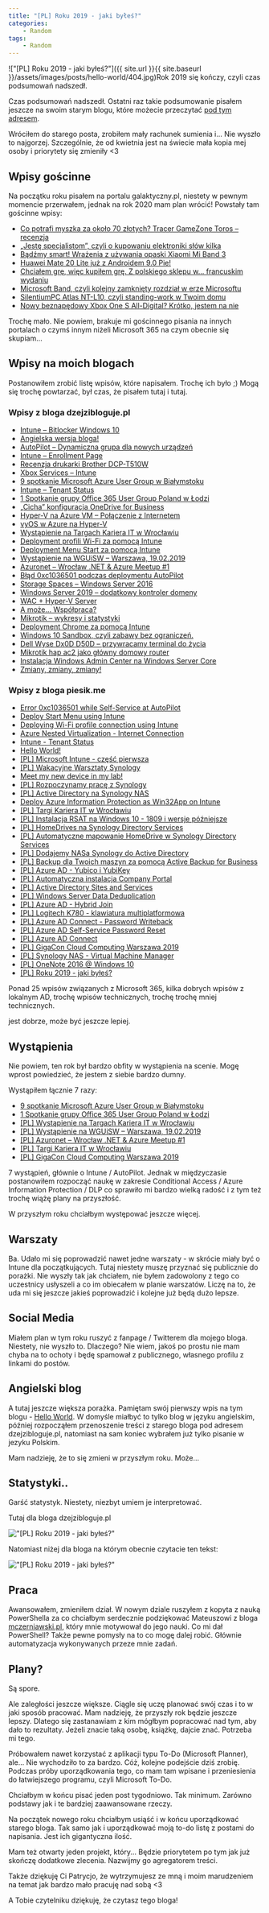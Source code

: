 ```yaml
---
title: "[PL] Roku 2019 - jaki byłeś?"
categories:
    - Random
tags:
    - Random
---
```

!["[PL] Roku 2019 - jaki byłeś?"]({{ site.url }}{{ site.baseurl }}/assets/images/posts/hello-world/404.jpg)Rok 2019 się kończy, czyli czas podsumowań nadszedł.

Czas podsumowań nadszedł. Ostatni raz takie podsumowanie pisałem jeszcze na swoim starym blogu, które możecie przeczytać [pod tym adresem](https://dzejzibloguje.pl/2018/12/22/spojrzmy-wstecz-i-pomyslmy-o-przyszlosci/).

Wróciłem do starego posta, zrobiłem mały rachunek sumienia i... Nie wyszło to najgorzej. Szczególnie, że od kwietnia jest na świecie mała kopia mej osoby i priorytety się zmieniły <3

## Wpisy gościnne

Na początku roku pisałem na portalu galaktyczny.pl, niestety w pewnym momencie przerwałem, jednak na rok 2020 mam plan wrócić! Powstały tam gościnne wpisy:

* [Co potrafi myszka za około 70 złotych? Tracer GameZone Toros – recenzja](https://galaktyczny.pl/2019/01/13/tracer-gamezone-toros-avago-3050-recenzja/)
* [„Jestę specjalistom”, czyli o kupowaniu elektroniki słów kilka](https://galaktyczny.pl/2019/02/02/jeste-specjalistom-czyli-o-kupowaniu-elektroniki-slow-kilka/)
* [Bądźmy smart! Wrażenia z używania opaski Xiaomi Mi Band 3](https://galaktyczny.pl/2019/02/03/xiaomi-mi-band-3-funkcje-recenzja/)
* [Huawei Mate 20 Lite już z Androidem 9.0 Pie!](https://galaktyczny.pl/2019/02/05/huawei-mate-20-lite-android-9-pie/)
* [Chciałem grę, więc kupiłem grę. Z polskiego sklepu w… francuskim wydaniu](https://galaktyczny.pl/2019/02/27/gta-v-oficjalna-dystrybucja-francuskie-pudelko-morele/)
* [Microsoft Band, czyli kolejny zamknięty rozdział w erze Microsoftu](https://galaktyczny.pl/2019/03/04/microsoft-band-koniec-wsparcia/)
* [SilentiumPC Atlas NT-L10, czyli standing-work w Twoim domu](https://galaktyczny.pl/2019/03/15/stolik-silentiumpc-atlas-nt-l10-recenzja/)
* [Nowy beznapędowy Xbox One S All-Digital? Krótko, jestem na nie](https://galaktyczny.pl/2019/04/17/xbox-one-s-all-digital-bez-napedu-jestem-na-nie/)

Trochę mało. Nie powiem, brakuje mi gościnnego pisania na innych portalach o czymś innym niżeli Microsoft 365 na czym obecnie się skupiam... 

## Wpisy na moich blogach

Postanowiłem zrobić listę wpisów, które napisałem. Trochę ich było ;)
Mogą się trochę powtarzać, był czas, że pisałem tutaj i tutaj.

### Wpisy z bloga dzejzibloguje.pl

* [Intune – Bitlocker Windows 10](https://dzejzibloguje.pl/2019/01/01/intune-bitlocker-windows-10/)
* [Angielska wersja bloga!](https://dzejzibloguje.pl/2019/01/02/angielska-wersja-bloga/)
* [AutoPilot – Dynamiczna grupa dla nowych urządzeń](https://dzejzibloguje.pl/2019/01/03/autopilot-dynamiczna-grupa-dla-nowych-urzadzen/)
* [Intune – Enrollment Page](https://dzejzibloguje.pl/2019/01/04/intune-enrollment-page/)
* [Recenzja drukarki Brother DCP-T510W](https://dzejzibloguje.pl/2019/01/05/recenzja-drukarki-brother-dcp-t510w/)
* [Xbox Services – Intune](https://dzejzibloguje.pl/2019/01/08/xbox-services-intune/)
* [9 spotkanie Microsoft Azure User Group w Białymstoku](https://dzejzibloguje.pl/2019/01/10/9-spotkanie-microsoft-azure-user-group-w-bialymstoku/)
* [Intune – Tenant Status](https://dzejzibloguje.pl/2019/01/11/intune-tenant-status/)
* [1 Spotkanie grupy Office 365 User Group Poland w Łodzi](https://dzejzibloguje.pl/2019/01/23/1-spotkanie-grupy-office-365-user-group-poland-w-lodzi/)
* [„Cicha” konfiguracja OneDrive for Business](https://dzejzibloguje.pl/2019/01/23/cicha-konfiguracja-onedrive-for-business/)
* [Hyper-V na Azure VM – Połączenie z Internetem](https://dzejzibloguje.pl/2019/02/03/hyper-v-na-azure-vm-polaczenie-z-internetem/)
* [vyOS w Azure na Hyper-V](https://dzejzibloguje.pl/2019/02/04/vyos-w-azure-na-hyper-v/)
* [Wystąpienie na Targach Kariera IT w Wrocławiu](https://dzejzibloguje.pl/2019/02/16/wystapienie-na-targach-kariera-it-w-wroclawiu/)
* [Deployment profili Wi-Fi za pomocą Intune](https://dzejzibloguje.pl/2019/02/23/deployment-profili-wi-fi-za-pomoca-intune/)
* [Deployment Menu Start za pomocą Intune](https://dzejzibloguje.pl/2019/02/24/deployment-menu-start-za-pomoca-intune/)
* [Wystąpienie na WGUiSW – Warszawa, 19.02.2019](https://dzejzibloguje.pl/2019/03/02/wystapienie-na-wguisw-warszawa-19-02-2019/)
* [Azuronet – Wrocław .NET & Azure Meetup #1](https://dzejzibloguje.pl/2019/03/03/azuronet-wroclaw-net-azure-meetup-1/)
* [Błąd 0xc1036501 podczas deploymentu AutoPilot](https://dzejzibloguje.pl/2019/03/04/blad-0xc1036501-podczas-deploymentu-autopilot/)
* [Storage Spaces – Windows Server 2016](https://dzejzibloguje.pl/2019/03/05/storage-spaces-windows-server-2016/)
* [Windows Server 2019 – dodatkowy kontroler domeny](https://dzejzibloguje.pl/2019/03/09/windows-server-2019-dodatkowy-kontroler-domeny/)
* [WAC + Hyper-V Server](https://dzejzibloguje.pl/2019/03/31/wac-hyper-v-server/)
* [A może… Współpraca?](https://dzejzibloguje.pl/2019/04/19/a-moze-wspolpraca/)
* [Mikrotik – wykresy i statystyki](https://dzejzibloguje.pl/2019/04/21/mikrotik-wykresy-i-statystyki/)
* [Deployment Chrome za pomocą Intune](https://dzejzibloguje.pl/2019/05/05/deployment-chrome-za-pomoca-intune/)
* [Windows 10 Sandbox, czyli zabawy bez ograniczeń.](https://dzejzibloguje.pl/2019/05/26/windows-10-sandbox-czyli-zabawy-bez-ograniczen/)
* [Dell Wyse Dx0D D50D – przywracamy terminal do życia](https://dzejzibloguje.pl/2019/05/27/dell-wyse-dx0d-d50d-przywracamy-terminal-do-zycia/)
* [Mikrotik hap ac2 jako główny domowy router](https://dzejzibloguje.pl/2019/06/01/mikrotik-hap-ac2-jako-glowny-domowy-router/)
* [Instalacja Windows Admin Center na Windows Server Core](https://dzejzibloguje.pl/2019/06/05/instalacja-windows-admin-center-na-windows-server-core/)
* [Zmiany, zmiany, zmiany!](https://dzejzibloguje.pl/2019/07/01/zmiany-zmiany-zmiany/)

### Wpisy z bloga piesik.me

* [Error 0xc1036501 while Self-Service at AutoPilot](https://www.piesik.me/2019/03/04/error-0xc1036501-while-self-service-at-autopilot/)
* [Deploy Start Menu using Intune](https://www.piesik.me/2019/02/24/deploy-start-menu-using-intune/#)
* [Deploying Wi-Fi profile connection using Intune](https://www.piesik.me/2019/02/23/deploying-wi-fi-profile-connection-using-intune/)
* [Azure Nested Virtualization - Internet Connection](https://www.piesik.me/2019/02/04/Azure-Nested-Virtualization-Internet-Connection/)
* [Intune - Tenant Status](https://www.piesik.me/2019/01/13/Intune-tenant-status/#)
* [Hello World!](https://www.piesik.me/2019/01/01/hello-world/#)
* [[PL] Microsoft Intune - część pierwsza](https://www.piesik.me/2019/07/09/Microsoft-Intune-czesc-pierwsza/)
* [[PL] Wakacyjne Warsztaty Synology](https://www.piesik.me/2019/07/16/wakacyjne-warszaty-Synology/#)
* [Meet my new device in my lab!](https://www.piesik.me/2019/08/24/New-Device-in-my-lab/#)
* [[PL] Rozpoczynamy pracę z Synology](https://www.piesik.me/2019/08/26/Rozpoczynamy-prace-z-Synology/)
* [[PL] Active Directory na Synology NAS](https://www.piesik.me/2019/08/29/Active-Directory-na-Synology/)
* [Deploy Azure Information Protection as Win32App on Intune](https://www.piesik.me/2019/09/06/Azure-Information-Protection-as-Win32App/)
* [[PL] Targi Kariera IT w Wrocławiu](https://www.piesik.me/2019/09/21/Targi-Kariera-IT-Wroclaw/#)
* [[PL] Instalacja RSAT na Windows 10 - 1809 i wersje późniejsze](https://www.piesik.me/2019/09/29/RSAT-Windows10/)
* [[PL] HomeDrives na Synology Directory Services](https://www.piesik.me/2019/09/29/Synology-AD-HomeDrives/)
* [[PL] Automatyczne mapowanie HomeDrive w Synology Directory Services](https://www.piesik.me/2019/09/30/Automatyczne-Mapowanie-HomeDrive-Synology-DS/)
* [[PL] Dodajemy NASa Synology do Active Directory](https://www.piesik.me/2019/12/30/Dodajemy-Synology-do-AD/)
* [[PL] Backup dla Twoich maszyn za pomocą Active Backup for Business](https://www.piesik.me/2019/12/27/Backup-Windows-Synology/)
* [[PL] Azure AD - Yubico i YubiKey](https://www.piesik.me/2019/12/01/AzureAD-YubiKey/)
* [[PL] Automatyczna instalacja Company Portal](https://www.piesik.me/2019/11/23/Automatyczna-Instalacja-Company-Portal/#)
* [[PL] Active Directory Sites and Services](https://www.piesik.me/2019/11/19/Active-Directory-Sites-and-Services/#)
* [[PL] Windows Server Data Deduplication](https://www.piesik.me/2019/11/18/Windows-Server-Data-Deduplication/#)
* [[PL] Azure AD - Hybrid Join](https://www.piesik.me/2019/11/17/AzureAD-Hybrid-Join/#)
* [[PL] Logitech K780 - klawiatura multiplatformowa](https://www.piesik.me/2019/11/16/Logitech-K780/#)
* [[PL] Azure AD Connect - Password Writeback](https://www.piesik.me/2019/11/05/AzureAD-Connect-Password-Writeback/)
* [[PL] Azure AD Self-Service Password Reset](https://www.piesik.me/2019/11/03/AzureAD-SSPR/)
* [[PL] Azure AD Connect](https://www.piesik.me/2019/11/03/Azure-AD-Connect/)
* [[PL] GigaCon Cloud Computing Warszawa 2019](https://www.piesik.me/2019/10/30/Wystapienie-na-GigaCon/)
* [[PL] Synology NAS - Virtual Machine Manager](https://www.piesik.me/2019/10/23/Synology-Virtual-Machine-Manager/#)
* [[PL] OneNote 2016 @ Windows 10](https://www.piesik.me/2019/10/07/OneNote-2016/#)
* [[PL] Roku 2019 - jaki byłeś?](https://www.piesik.me/2019/12/31/2019-Jaki-Byles/)

Ponad 25 wpisów związanych z Microsoft 365, kilka dobrych wpisów z lokalnym AD, trochę wpisów technicznych, trochę trochę mniej technicznych.

jest dobrze, może być jeszcze lepiej.

## Wystąpienia

Nie powiem, ten rok był bardzo obfity w wystąpienia na scenie. Mogę wprost powiedzieć, że jestem z siebie bardzo dumny.

Wystąpiłem łącznie 7 razy:
* [9 spotkanie Microsoft Azure User Group w Białymstoku](https://dzejzibloguje.pl/2019/01/10/9-spotkanie-microsoft-azure-user-group-w-bialymstoku/)
* [1 Spotkanie grupy Office 365 User Group Poland w Łodzi](https://dzejzibloguje.pl/2019/01/23/1-spotkanie-grupy-office-365-user-group-poland-w-lodzi/)
* [[PL] Wystąpienie na Targach Kariera IT w Wrocławiu](https://www.piesik.me/2019/02/16/wystapienie-na-targach-kariera-it-w-wroclawiu/)
* [[PL] Wystąpienie na WGUiSW – Warszawa, 19.02.2019](https://www.piesik.me/2019/03/02/wystapienie-na-wguisw-warszawa-19-02-2019/#)
* [[PL] Azuronet – Wrocław .NET & Azure Meetup #1](https://www.piesik.me/2019/03/03/azuronet-wroclaw-net-azure-meetup-1/#)
* [[PL] Targi Kariera IT w Wrocławiu](https://www.piesik.me/2019/09/21/Targi-Kariera-IT-Wroclaw/#)
* [[PL] GigaCon Cloud Computing Warszawa 2019](https://www.piesik.me/2019/10/30/Wystapienie-na-GigaCon/#)

7 wystąpień, głównie o Intune / AutoPilot. Jednak w międzyczasie postanowiłem rozpocząć naukę w zakresie Conditional Access / Azure Information Protection / DLP co sprawiło mi bardzo wielką radość i z tym też trochę wiążę plany na przyszłość.

W przyszłym roku chciałbym występować jeszcze więcej.

## Warszaty

Ba. Udało mi się poprowadzić nawet jedne warszaty - w skrócie miały być o Intune dla początkujących. Tutaj niestety muszę przyznać się publicznie do porażki. Nie wyszły tak jak chciałem, nie byłem zadowolony z tego co uczestnicy usłyszeli a co im obiecałem w planie warszatów. Liczę na to, że uda mi się jeszcze jakieś poprowadzić i kolejne już będą dużo lepsze. 

## Social Media

Miałem plan w tym roku ruszyć z fanpage / Twitterem dla mojego bloga. Niestety, nie wyszło to. Dlaczego? Nie wiem, jakoś po prostu nie mam chyba na to ochoty i będę spamował z publicznego, własnego profilu z linkami do postów.

## Angielski blog

A tutaj jeszcze większa porażka. Pamiętam swój pierwszy wpis na tym blogu - [Hello World](https://www.piesik.me/2019/01/01/hello-world/). W domyśle miałbyć to tylko blog w języku angielskim, później rozpocząłem przenoszenie treści z starego bloga pod adresem dzejzibloguje.pl, natomiast na sam koniec wybrałem już tylko pisanie w jezyku Polskim. 

Mam nadzieję, że to się zmieni w przyszłym roku. Może...

## Statystyki..
Garść statystyk. Niestety, niezbyt umiem je interpretować. 

Tutaj dla bloga dzejzibloguje.pl

!["[PL] Roku 2019 - jaki byłeś?"](/assets/images/posts/2019-Jaki-Byles/01.png)

Natomiast niżej dla bloga na którym obecnie czytacie ten tekst:

!["[PL] Roku 2019 - jaki byłeś?"](/assets/images/posts/2019-Jaki-Byles/02.png)

## Praca

Awansowałem, zmieniłem dział. W nowym dziale ruszyłem z kopyta z nauką PowerShella za co chciałbym serdecznie podziękować Mateuszowi z bloga [mczerniawski.pl](https://www.mczerniawski.pl/), który mnie motywował do jego nauki. Co mi dał PowerShell? Także pewne pomysły na to co mogę dalej robić. Głównie automatyzacja wykonywanych przeze mnie zadań. 

## Plany?

Są spore. 

Ale zaległości jeszcze większe. Ciągle się uczę planować swój czas i to w jaki sposób pracować. Mam nadzieję, że przyszły rok będzie jeszcze lepszy. Dlatego się zastanawiam z kim mógłbym popracować nad tym, aby dało to rezultaty. Jeżeli znacie taką osobę, książkę, dajcie znać. Potrzeba mi tego.

Próbowałem nawet korzystać z aplikacji typu To-Do (Microsoft Planner), ale... Nie wychodziło to za bardzo. Cóż, kolejne podejście dziś zrobię. Podczas próby uporządkowania tego, co mam tam wpisane i przeniesienia do łatwiejszego programu, czyli Microsoft To-Do. 

Chciałbym w końcu pisać jeden post tygodniowo. Tak minimum. Zarówno podstawy jak i te bardziej zaawansowane rzeczy.

Na początek nowego roku chciałbym usiąść i w końcu uporządkować starego bloga. Tak samo jak i uporządkować moją to-do listę z postami do napisania. Jest ich gigantyczna ilość.

Mam też otwarty jeden projekt, który... Będzie priorytetem po tym jak już skończę dodatkowe zlecenia. Nazwijmy go agregatorem treści. 

Także dziękuję Ci Patrycjo, że wytrzymujesz ze mną i moim marudzeniem na temat jak bardzo mało pracuję nad sobą <3

A Tobie czytelniku dziękuję, że czytasz tego bloga!
